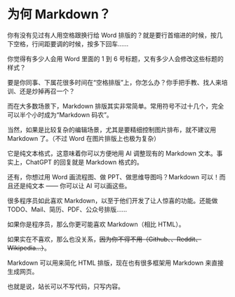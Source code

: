 # 为何 Markdown？

你有没有见过有人用空格跟换行给 Word 排版的？就是要行首缩进的时候，按几下空格，行间距要调的时候，按多下回车……

你觉得有多少人会用 Word 里面的 1 到 6 号标题，又有多少人会修改这些标题的样式？

要是你同事、下属花很多时间在“空格排版”上，你怎么办？你手把手教、找人来培训、还是炒掉再召一个？

而在大多数场景下，Markdown 排版其实非常简单。常用符号不过十几个，完全可以半个小时成为“Markdown 码农”。

当然，如果是比较复杂的编辑场景，尤其是要精细控制图片排布，就不建议用 Markdown 了。（不过 Word 在图片排版上也极为复杂）

它是纯文本格式，这意味着你可以方便地用 AI 调整现有的 Markdown 文本。事实上，ChatGPT 的回复就是 Markdown 格式的。

还有，你想过用 Word 画流程图、做 PPT、做思维导图吗？Markdown 可以！而且还是纯文本 —— 你可以让 AI 可以画这些。

很多程序员如此喜欢 Markdown，以至于他们开发了让人惊喜的功能。还能做TODO、Mail、简历、PDF、公众号排版……

如果你是程序员，那么你更可能喜欢 Markdown（相比 HTML）。

如果实在不喜欢，那么也没关系，~~因为你不得不用（Github、、Reddit、Wikipedia...）~~。

Markdown 可以用来简化 HTML 排版，现在也有很多框架用 Markdown 来直接生成网页。

也就是说，站长可以不写代码，只写内容。
